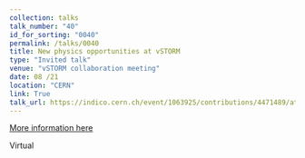 ```yaml
---
collection: talks
talk_number: "40"
id_for_sorting: "0040"
permalink: /talks/0040
title: New physics opportunities at vSTORM 
type: "Invited talk"
venue: "vSTORM collaboration meeting"
date: 08 /21
location: "CERN"
link: True 
talk_url: https://indico.cern.ch/event/1063925/contributions/4471489/attachments/2292614/3898221/mhostert_nustorm.pdf 
---
```


[More information here](https://indico.cern.ch/event/1063925/contributions/4471489/attachments/2292614/3898221/mhostert_nustorm.pdf)

Virtual
